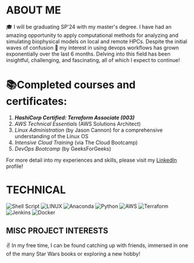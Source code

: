 # ABOUT ME

🎓 I will be graduating SP'24 with my master's degree. I have had an amazing opportunity to apply computational methods for analyzing and simulating biophysical models on local and remote HPCs. Despite the initial waves of confusion 🧐 my interest in using devops workflows has grown exponentially over the last 6 months. Delving into this field has been insightful, challenging, and fascinating, all of which I expect to continue!<br>

# 📚Completed courses and certificates:
1. ***HashiCorp Certified: Terraform Associate (003)***
2. *AWS Technical Essentials* (AWS Solutions Architect)
3. *Linux Administration* (by Jason Cannon) for a comprehensive understanding of the Linux OS
4. *Intensive Cloud Training* (via The Cloud Bootcamp)
5. *DevOps Bootcamp* (by GeeksForGeeks)

For more detail into my experiences and skills, please visit my [LinkedIn](https://www.linkedin.com/in/joseph-williamson-373359107/) profile!<br>

# TECHNICAL

![Shell Script](https://img.shields.io/badge/shell_script-%23121011.svg?style=for-the-badge&logo=gnu-bash&logoColor=white) ![LINUX](https://img.shields.io/badge/Linux-FCC624?style=for-the-badge&logo=linux&logoColor=black) ![Anaconda](https://img.shields.io/badge/Anaconda-%2344A833.svg?style=for-the-badge&logo=anaconda&logoColor=white) ![Python](https://img.shields.io/badge/python-3670A0?style=for-the-badge&logo=python&logoColor=ffdd54) ![AWS](https://img.shields.io/badge/AWS-%23FF9900.svg?style=for-the-badge&logo=amazon-aws&logoColor=white) ![Terraform](https://img.shields.io/badge/terraform-%235835CC.svg?style=for-the-badge&logo=terraform&logoColor=white) ![Jenkins](https://img.shields.io/badge/jenkins-%232C5263.svg?style=for-the-badge&logo=jenkins&logoColor=white) ![Docker](https://img.shields.io/badge/docker-%230db7ed.svg?style=for-the-badge&logo=docker&logoColor=white)<br>

## MISC PROJECT INTERESTS

✌️ In my free time, I can be found catching up with friends, immersed in one of the many Star Wars books or exploring a new hobby!
 
